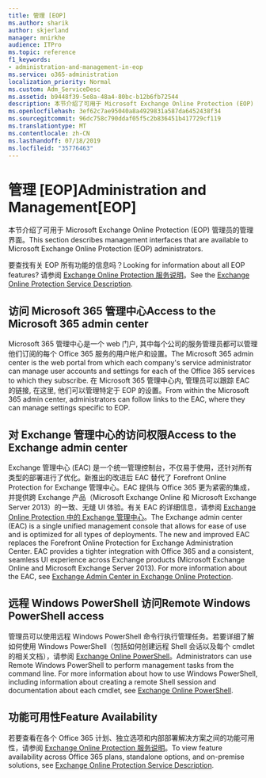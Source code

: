 ```yaml
---
title: 管理 [EOP]
ms.author: sharik
author: skjerland
manager: mnirkhe
audience: ITPro
ms.topic: reference
f1_keywords:
- administration-and-management-in-eop
ms.service: o365-administration
localization_priority: Normal
ms.custom: Adm_ServiceDesc
ms.assetid: b9448f39-5e8a-48a4-80bc-b12b6fb72544
description: 本节介绍了可用于 Microsoft Exchange Online Protection (EOP) 管理员的管理界面。
ms.openlocfilehash: 3ef62c7ae95040a8a4929831a587da6452438f34
ms.sourcegitcommit: 96dc758c790ddaf05f5c2b836451b417729cf119
ms.translationtype: MT
ms.contentlocale: zh-CN
ms.lasthandoff: 07/18/2019
ms.locfileid: "35776463"
---
```

# <a name="administration-and-managementeop"></a><span data-ttu-id="5115e-103">管理 [EOP]</span><span class="sxs-lookup"><span data-stu-id="5115e-103">Administration and Management[EOP]</span></span>

<span data-ttu-id="5115e-104">本节介绍了可用于 Microsoft Exchange Online Protection (EOP) 管理员的管理界面。</span><span class="sxs-lookup"><span data-stu-id="5115e-104">This section describes management interfaces that are available to Microsoft Exchange Online Protection (EOP) administrators.</span></span>
  
<span data-ttu-id="5115e-105">要查找有关 EOP 所有功能的信息吗？</span><span class="sxs-lookup"><span data-stu-id="5115e-105">Looking for information about all EOP features?</span></span> <span data-ttu-id="5115e-106">请参阅 [Exchange Online Protection 服务说明](exchange-online-protection-service-description.md)。</span><span class="sxs-lookup"><span data-stu-id="5115e-106">See the [Exchange Online Protection Service Description](exchange-online-protection-service-description.md).</span></span>
  
## <a name="access-to-the-microsoft-365-admin-center"></a><span data-ttu-id="5115e-107">访问 Microsoft 365 管理中心</span><span class="sxs-lookup"><span data-stu-id="5115e-107">Access to the Microsoft 365 admin center</span></span>
<span data-ttu-id="5115e-108"><a name="BKMK_accesstotheoffice365admincenter"> </a></span><span class="sxs-lookup"><span data-stu-id="5115e-108"></span></span>

<span data-ttu-id="5115e-109">Microsoft 365 管理中心是一个 web 门户, 其中每个公司的服务管理员都可以管理他们订阅的每个 Office 365 服务的用户帐户和设置。</span><span class="sxs-lookup"><span data-stu-id="5115e-109">The Microsoft 365 admin center is the web portal from which each company's service administrator can manage user accounts and settings for each of the Office 365 services to which they subscribe.</span></span> <span data-ttu-id="5115e-110">在 Microsoft 365 管理中心内, 管理员可以跟踪 EAC 的链接, 在这里, 他们可以管理特定于 EOP 的设置。</span><span class="sxs-lookup"><span data-stu-id="5115e-110">From within the Microsoft 365 admin center, administrators can follow links to the EAC, where they can manage settings specific to EOP.</span></span>
  
## <a name="access-to-the-exchange-admin-center"></a><span data-ttu-id="5115e-111">对 Exchange 管理中心的访问权限</span><span class="sxs-lookup"><span data-stu-id="5115e-111">Access to the Exchange admin center</span></span>
<span data-ttu-id="5115e-112"><a name="BKMK_accesstotheexchangeadmincenter"> </a></span><span class="sxs-lookup"><span data-stu-id="5115e-112"></span></span>

<span data-ttu-id="5115e-p103">Exchange 管理中心 (EAC) 是一个统一管理控制台，不仅易于使用，还针对所有类型的部署进行了优化。新推出的改进后 EAC 替代了 Forefront Online Protection for Exchange 管理中心。EAC 提供与 Office 365 更为紧密的集成，并提供跨 Exchange 产品（Microsoft Exchange Online 和 Microsoft Exchange Server 2013）的一致、无缝 UI 体验。有关 EAC 的详细信息，请参阅 [Exchange Online Protection 中的 Exchange 管理中心](https://go.microsoft.com/fwlink/p/?LinkId=282381)。</span><span class="sxs-lookup"><span data-stu-id="5115e-p103">The Exchange admin center (EAC) is a single unified management console that allows for ease of use and is optimized for all types of deployments. The new and improved EAC replaces the Forefront Online Protection for Exchange Administration Center. EAC provides a tighter integration with Office 365 and a consistent, seamless UI experience across Exchange products (Microsoft Exchange Online and Microsoft Exchange Server 2013). For more information about the EAC, see [Exchange Admin Center in Exchange Online Protection](https://go.microsoft.com/fwlink/p/?LinkId=282381).</span></span>
  
## <a name="remote-windows-powershell-access"></a><span data-ttu-id="5115e-117">远程 Windows PowerShell 访问</span><span class="sxs-lookup"><span data-stu-id="5115e-117">Remote Windows PowerShell access</span></span>
<span data-ttu-id="5115e-118"><a name="BKMK_remotewindowspowershellaccess"> </a></span><span class="sxs-lookup"><span data-stu-id="5115e-118"></span></span>

 <span data-ttu-id="5115e-p104">管理员可以使用远程 Windows PowerShell 命令行执行管理任务。若要详细了解如何使用 Windows PowerShell（包括如何创建远程 Shell 会话以及每个 cmdlet 的相关文档），请参阅 [Exchange Online PowerShell](https://go.microsoft.com/fwlink/p/?LinkId=282266)。</span><span class="sxs-lookup"><span data-stu-id="5115e-p104">Administrators can use Remote Windows PowerShell to perform management tasks from the command line. For more information about how to use Windows PowerShell, including information about creating a remote Shell session and documentation about each cmdlet, see [Exchange Online PowerShell](https://go.microsoft.com/fwlink/p/?LinkId=282266).</span></span>
  
## <a name="feature-availability"></a><span data-ttu-id="5115e-121">功能可用性</span><span class="sxs-lookup"><span data-stu-id="5115e-121">Feature Availability</span></span>
<span data-ttu-id="5115e-122"><a name="BKMK_remotewindowspowershellaccess"> </a></span><span class="sxs-lookup"><span data-stu-id="5115e-122"></span></span>

<span data-ttu-id="5115e-123">若要查看在各个 Office 365 计划、独立选项和内部部署解决方案之间的功能可用性，请参阅 [Exchange Online Protection 服务说明](exchange-online-protection-service-description.md)。</span><span class="sxs-lookup"><span data-stu-id="5115e-123">To view feature availability across Office 365 plans, standalone options, and on-premise solutions, see [Exchange Online Protection Service Description](exchange-online-protection-service-description.md).</span></span>
  

